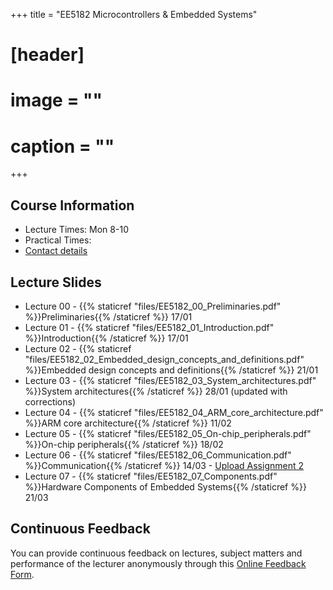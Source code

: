 +++
title = "EE5182 Microcontrollers & Embedded Systems"

# [header]
# image = ""
# caption = ""
+++

## Course Information
<!--The lecture and office hours are shown below:-->

- Lecture Times: Mon 8-10
- Practical Times: 
- [Contact details](https://academic.nimal.info/#contact)

## Lecture Slides

<!-- Slides will be posted before the lecture. -->

- Lecture 00 - {{% staticref "files/EE5182_00_Preliminaries.pdf" %}}Preliminaries{{% /staticref %}} 17/01
- Lecture 01 - {{% staticref "files/EE5182_01_Introduction.pdf" %}}Introduction{{% /staticref %}} 17/01
- Lecture 02 - {{% staticref "files/EE5182_02_Embedded_design_concepts_and_definitions.pdf" %}}Embedded design concepts and definitions{{% /staticref %}} 21/01
- Lecture 03 - {{% staticref "files/EE5182_03_System_architectures.pdf" %}}System architectures{{% /staticref %}} 28/01 (updated with corrections)
- Lecture 04 - {{% staticref "files/EE5182_04_ARM_core_architecture.pdf" %}}ARM core architecture{{% /staticref %}} 11/02
- Lecture 05 - {{% staticref "files/EE5182_05_On-chip_peripherals.pdf" %}}On-chip peripherals{{% /staticref %}} 18/02
- Lecture 06 - {{% staticref "files/EE5182_06_Communication.pdf" %}}Communication{{% /staticref %}} 14/03 - [Upload Assignment 2](https://script.google.com/macros/s/AKfycbz96T6CJyCjUiaUCZC2WQkkD4Kk_XgEwAhWLXiQLDETdL9wHkM4/exec)
- Lecture 07 - {{% staticref "files/EE5182_07_Components.pdf" %}}Hardware Components of Embedded Systems{{% /staticref %}} 21/03

## Continuous Feedback
You can provide continuous feedback on lectures, subject matters and performance of the lecturer anonymously through this [Online Feedback Form](https://goo.gl/forms/uCZ3rkVeeFCG9wIo2).
